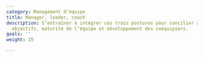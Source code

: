 ```yaml
---
category: Management d’équipe
title: Manager, leader, coach
description: S’entraîner à intégrer ces trois postures pour concilier atteinte des
  objectifs, maturité de l’équipe et développement des coéquipiers.
goals: ''
weight: 15

---
```

